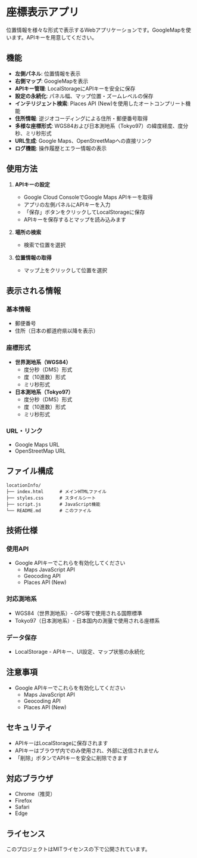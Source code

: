 # 座標表示アプリ

位置情報を様々な形式で表示するWebアプリケーションです。GoogleMapを使います。APIキーを用意してください。

## 機能

- **左側パネル**: 位置情報を表示
- **右側マップ**: GoogleMapを表示
- **APIキー管理**: LocalStorageにAPIキーを安全に保存
- **設定の永続化**: パネル幅、マップ位置・ズームレベルの保存
- **インテリジェント検索**: Places API (New)を使用したオートコンプリート機能
- **住所情報**: 逆ジオコーディングによる住所・郵便番号取得
- **多様な座標形式**: WGS84および日本測地系（Tokyo97）の緯度経度、度分秒、ミリ秒形式
- **URL生成**: Google Maps、OpenStreetMapへの直接リンク
- **ログ機能**: 操作履歴とエラー情報の表示

## 使用方法

1. **APIキーの設定**
   - Google Cloud ConsoleでGoogle Maps APIキーを取得
   - アプリの左側パネルにAPIキーを入力
   - 「保存」ボタンをクリックしてLocalStorageに保存
   - APIキーを保存するとマップを読み込みます

2. **場所の検索**
   - 検索で位置を選択

3. **位置情報の取得**
   - マップ上をクリックして位置を選択

## 表示される情報

### 基本情報
- 郵便番号
- 住所（日本の都道府県以降を表示）

### 座標形式
- **世界測地系（WGS84）**
  - 度分秒（DMS）形式
  - 度（10進数）形式
  - ミリ秒形式
- **日本測地系（Tokyo97）**
  - 度分秒（DMS）形式
  - 度（10進数）形式
  - ミリ秒形式

### URL・リンク
- Google Maps URL
- OpenStreetMap URL

## ファイル構成

```
locationInfo/
├── index.html      # メインHTMLファイル
├── styles.css      # スタイルシート
├── script.js       # JavaScript機能
└── README.md       # このファイル
```

## 技術仕様

### 使用API
- Google APIキーでこれらを有効化してください
  - Maps JavaScript API
  - Geocoding API
  - Places API (New)

### 対応測地系
- WGS84（世界測地系）- GPS等で使用される国際標準
- Tokyo97（日本測地系）- 日本国内の測量で使用される座標系

### データ保存
- LocalStorage - APIキー、UI設定、マップ状態の永続化

## 注意事項

- Google APIキーでこれらを有効化してください
  - Maps JavaScript API
  - Geocoding API
  - Places API (New)

## セキュリティ

- APIキーはLocalStorageに保存されます
- APIキーはブラウザ内でのみ使用され、外部に送信されません
- 「削除」ボタンでAPIキーを安全に削除できます

## 対応ブラウザ

- Chrome（推奨）
- Firefox
- Safari
- Edge

## ライセンス

このプロジェクトはMITライセンスの下で公開されています。

